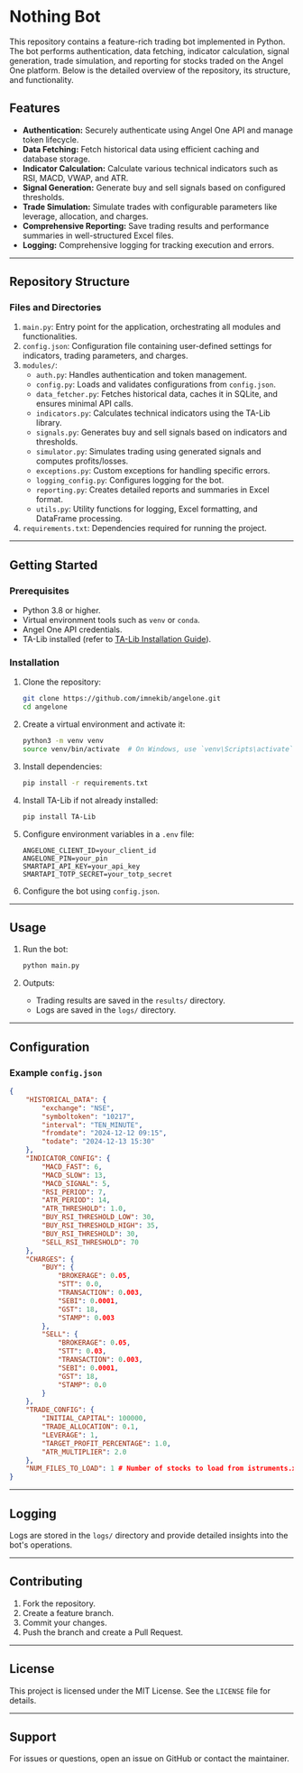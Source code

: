 # Nothing Bot

This repository contains a feature-rich trading bot implemented in Python. The bot performs authentication, data fetching, indicator calculation, signal generation, trade simulation, and reporting for stocks traded on the Angel One platform. Below is the detailed overview of the repository, its structure, and functionality.

## Features
- **Authentication:** Securely authenticate using Angel One API and manage token lifecycle.
- **Data Fetching:** Fetch historical data using efficient caching and database storage.
- **Indicator Calculation:** Calculate various technical indicators such as RSI, MACD, VWAP, and ATR.
- **Signal Generation:** Generate buy and sell signals based on configured thresholds.
- **Trade Simulation:** Simulate trades with configurable parameters like leverage, allocation, and charges.
- **Comprehensive Reporting:** Save trading results and performance summaries in well-structured Excel files.
- **Logging:** Comprehensive logging for tracking execution and errors.

---

## Repository Structure

### Files and Directories

1. `main.py`: Entry point for the application, orchestrating all modules and functionalities.
2. `config.json`: Configuration file containing user-defined settings for indicators, trading parameters, and charges.
3. `modules/`:
   - `auth.py`: Handles authentication and token management.
   - `config.py`: Loads and validates configurations from `config.json`.
   - `data_fetcher.py`: Fetches historical data, caches it in SQLite, and ensures minimal API calls.
   - `indicators.py`: Calculates technical indicators using the TA-Lib library.
   - `signals.py`: Generates buy and sell signals based on indicators and thresholds.
   - `simulator.py`: Simulates trading using generated signals and computes profits/losses.
   - `exceptions.py`: Custom exceptions for handling specific errors.
   - `logging_config.py`: Configures logging for the bot.
   - `reporting.py`: Creates detailed reports and summaries in Excel format.
   - `utils.py`: Utility functions for logging, Excel formatting, and DataFrame processing.
4. `requirements.txt`: Dependencies required for running the project.

---

## Getting Started

### Prerequisites
- Python 3.8 or higher.
- Virtual environment tools such as `venv` or `conda`.
- Angel One API credentials.
- TA-Lib installed (refer to [TA-Lib Installation Guide](https://github.com/mrjbq7/ta-lib)).

### Installation

1. Clone the repository:
   ```bash
   git clone https://github.com/imnekib/angelone.git
   cd angelone
   ```

2. Create a virtual environment and activate it:
   ```bash
   python3 -m venv venv
   source venv/bin/activate  # On Windows, use `venv\Scripts\activate`
   ```

3. Install dependencies:
   ```bash
   pip install -r requirements.txt
   ```

4. Install TA-Lib if not already installed:
   ```bash
   pip install TA-Lib
   ```

5. Configure environment variables in a `.env` file:
   ```env
   ANGELONE_CLIENT_ID=your_client_id
   ANGELONE_PIN=your_pin
   SMARTAPI_API_KEY=your_api_key
   SMARTAPI_TOTP_SECRET=your_totp_secret
   ```

6. Configure the bot using `config.json`.

---

## Usage

1. Run the bot:
   ```bash
   python main.py
   ```

2. Outputs:
   - Trading results are saved in the `results/` directory.
   - Logs are saved in the `logs/` directory.

---

## Configuration

### Example `config.json`
```json
{
    "HISTORICAL_DATA": {
        "exchange": "NSE",
        "symboltoken": "10217",
        "interval": "TEN_MINUTE",
        "fromdate": "2024-12-12 09:15",
        "todate": "2024-12-13 15:30"
    },
    "INDICATOR_CONFIG": {
        "MACD_FAST": 6,
        "MACD_SLOW": 13,
        "MACD_SIGNAL": 5,
        "RSI_PERIOD": 7,
        "ATR_PERIOD": 14,
        "ATR_THRESHOLD": 1.0,
        "BUY_RSI_THRESHOLD_LOW": 30,
        "BUY_RSI_THRESHOLD_HIGH": 35,
        "BUY_RSI_THRESHOLD": 30,
        "SELL_RSI_THRESHOLD": 70
    },
    "CHARGES": {
        "BUY": {
            "BROKERAGE": 0.05,
            "STT": 0.0,
            "TRANSACTION": 0.003,
            "SEBI": 0.0001,
            "GST": 18,
            "STAMP": 0.003
        },
        "SELL": {
            "BROKERAGE": 0.05,
            "STT": 0.03,
            "TRANSACTION": 0.003,
            "SEBI": 0.0001,
            "GST": 18,
            "STAMP": 0.0
        }
    },
    "TRADE_CONFIG": {
        "INITIAL_CAPITAL": 100000,
        "TRADE_ALLOCATION": 0.1,
        "LEVERAGE": 1,
        "TARGET_PROFIT_PERCENTAGE": 1.0,
        "ATR_MULTIPLIER": 2.0
    },
    "NUM_FILES_TO_LOAD": 1 # Number of stocks to load from istruments.xlsx file. I added this line just for clarity. Remove this comment from the actual config file as json doesn't accept comment.
}
```

---

## Logging
Logs are stored in the `logs/` directory and provide detailed insights into the bot's operations.

---

## Contributing
1. Fork the repository.
2. Create a feature branch.
3. Commit your changes.
4. Push the branch and create a Pull Request.

---

## License
This project is licensed under the MIT License. See the `LICENSE` file for details.

---

## Support
For issues or questions, open an issue on GitHub or contact the maintainer.

